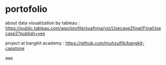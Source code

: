 # portofolio
about data visualization
by tableau : https://public.tableau.com/app/profile/syafniya/viz/Usecase2final/FinalUsecase2?publish=yes

project at bangkit academy : https://github.com/muhzulfik/bangkit-capstone

aaa
